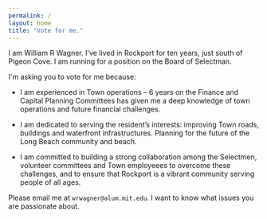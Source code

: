 ```yaml
---
permalink: /
layout: home
title: "Vote for me."
---
```



I am William R Wagner.
I've lived in Rockport for ten years, just south of Pigeon Cove.
I am running for a position on the Board of Selectman.

I'm asking you to vote for me because:

* I am experienced in Town operations – 6 years on the Finance and 
  Capital Planning Committees has given me a deep knowledge of town operations and future financial challenges.

* I am dedicated to serving the resident’s interests: 
  improving Town roads, buildings and waterfront infrastructures. 
  Planning for the future of the Long Beach community and beach.

* I am committed to building a strong collaboration among the Selectmen, 
  volunteer committees and Town employeees to overcome these challenges, 
  and to ensure that Rockport is a vibrant community serving people of all ages.

Please email me at `wrwagner@alum.mit.edu`.
I want to know what issues you are passionate about.
